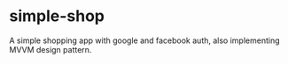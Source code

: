 # simple-shop
A simple shopping app with google and facebook auth, also implementing MVVM design pattern.
